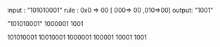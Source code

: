 input : "101010001"
rule  : 0x0 => 00  [ 000=> 00 ,010=>00]
output: "1001"  

"101010001"
1000001
1001

101010001
10010001
1000001
100001
10001
1001